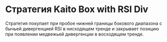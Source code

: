 # Стратегия Kaito Box with RSI Div

Стратегия покупает при пробое нижней границы бокового диапазона с бычьей дивергенцией RSI в нисходящем тренде и закрывает позицию при появлении медвежьей дивергенции в восходящем тренде.
